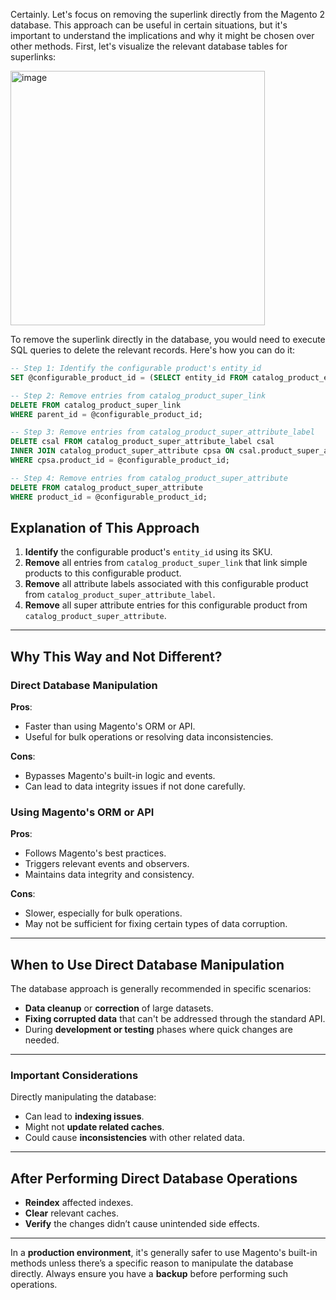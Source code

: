 Certainly. Let's focus on removing the superlink directly from the Magento 2 database. This approach can be useful in certain situations, but it's important to understand the implications and why it might be chosen over other methods.
First, let's visualize the relevant database tables for superlinks:

<img width="407" alt="image" src="https://github.com/user-attachments/assets/4c13f57e-9d91-4c45-9e2b-5b0dfc67ea4c">

To remove the superlink directly in the database, you would need to execute SQL queries to delete the relevant records. Here's how you can do it:

```sql
-- Step 1: Identify the configurable product's entity_id
SET @configurable_product_id = (SELECT entity_id FROM catalog_product_entity WHERE sku = 'your_configurable_product_sku');

-- Step 2: Remove entries from catalog_product_super_link
DELETE FROM catalog_product_super_link
WHERE parent_id = @configurable_product_id;

-- Step 3: Remove entries from catalog_product_super_attribute_label
DELETE csal FROM catalog_product_super_attribute_label csal
INNER JOIN catalog_product_super_attribute cpsa ON csal.product_super_attribute_id = cpsa.product_super_attribute_id
WHERE cpsa.product_id = @configurable_product_id;

-- Step 4: Remove entries from catalog_product_super_attribute
DELETE FROM catalog_product_super_attribute
WHERE product_id = @configurable_product_id;
```

## Explanation of This Approach

1. **Identify** the configurable product's `entity_id` using its SKU.
2. **Remove** all entries from `catalog_product_super_link` that link simple products to this configurable product.
3. **Remove** all attribute labels associated with this configurable product from `catalog_product_super_attribute_label`.
4. **Remove** all super attribute entries for this configurable product from `catalog_product_super_attribute`.

---

## Why This Way and Not Different?

### Direct Database Manipulation

**Pros**:
- Faster than using Magento's ORM or API.
- Useful for bulk operations or resolving data inconsistencies.

**Cons**:
- Bypasses Magento's built-in logic and events.
- Can lead to data integrity issues if not done carefully.

### Using Magento's ORM or API

**Pros**:
- Follows Magento's best practices.
- Triggers relevant events and observers.
- Maintains data integrity and consistency.

**Cons**:
- Slower, especially for bulk operations.
- May not be sufficient for fixing certain types of data corruption.

---

## When to Use Direct Database Manipulation

The database approach is generally recommended in specific scenarios:
- **Data cleanup** or **correction** of large datasets.
- **Fixing corrupted data** that can't be addressed through the standard API.
- During **development or testing** phases where quick changes are needed.

---

### Important Considerations

Directly manipulating the database:
- Can lead to **indexing issues**.
- Might not **update related caches**.
- Could cause **inconsistencies** with other related data.

---

## After Performing Direct Database Operations

- **Reindex** affected indexes.
- **Clear** relevant caches.
- **Verify** the changes didn’t cause unintended side effects.

---

In a **production environment**, it's generally safer to use Magento's built-in methods unless there’s a specific reason to manipulate the database directly. Always ensure you have a **backup** before performing such operations.

